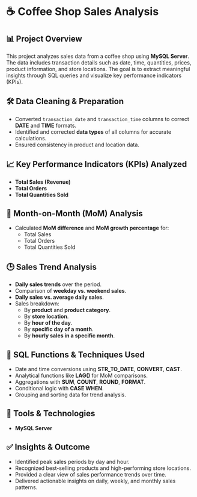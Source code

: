 # ☕ Coffee Shop Sales Analysis

## 📊 Project Overview
This project analyzes sales data from a coffee shop using **MySQL Server**. The data includes transaction details such as date, time, quantities, prices, product information, and store locations. The goal is to extract meaningful insights through SQL queries and visualize key performance indicators (KPIs).

## 🛠️ Data Cleaning & Preparation
- Converted `transaction_date` and `transaction_time` columns to correct **DATE** and **TIME** formats.
- Identified and corrected **data types** of all columns for accurate calculations.
- Ensured consistency in product and location data.

## 📈 Key Performance Indicators (KPIs) Analyzed
- **Total Sales (Revenue)**
- **Total Orders**
- **Total Quantities Sold**

## 📅 Month-on-Month (MoM) Analysis
- Calculated **MoM difference** and **MoM growth percentage** for:
  - Total Sales
  - Total Orders
  - Total Quantities Sold

## 🕒 Sales Trend Analysis
- **Daily sales trends** over the period.
- Comparison of **weekday vs. weekend sales**.
- **Daily sales vs. average daily sales**.
- Sales breakdown:
  - By **product** and **product category**.
  - By **store location**.
  - By **hour of the day**.
  - By **specific day of a month**.
  - By **hourly sales in a specific month**.

## 🧮 SQL Functions & Techniques Used
- Date and time conversions using **STR_TO_DATE**, **CONVERT**, **CAST**.
- Analytical functions like **LAG()** for MoM comparisons.
- Aggregations with **SUM**, **COUNT**, **ROUND**, **FORMAT**.
- Conditional logic with **CASE WHEN**.
- Grouping and sorting data for trend analysis.

## 🧰 Tools & Technologies
- **MySQL Server** 

## ✅ Insights & Outcome
- Identified peak sales periods by day and hour.
- Recognized best-selling products and high-performing store locations.
- Provided a clear view of sales performance trends over time.
- Delivered actionable insights on daily, weekly, and monthly sales patterns.
